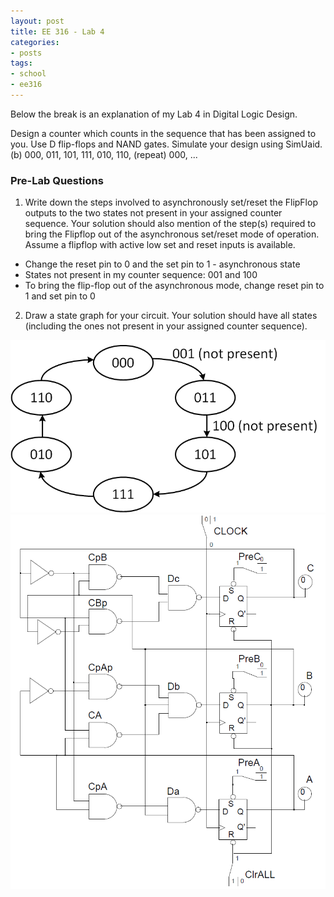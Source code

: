 ```yaml
---
layout: post
title: EE 316 - Lab 4
categories: 
- posts
tags:
- school
- ee316
---
```

Below the break is an explanation of my Lab 4 in Digital Logic Design.

<!--break-->
Design a counter which counts in the sequence that has been assigned to you. Use D flip-flops and NAND gates. Simulate your design using SimUaid.
(b) 000, 011, 101, 111, 010, 110, (repeat) 000, ...

<h3>Pre-Lab Questions</h3>

1. Write down the steps involved to asynchronously set/reset the FlipFlop outputs to the two states not present in your assigned counter sequence. Your solution should also mention of the step(s) required to bring the Flipflop out of the asynchronous set/reset mode of operation. Assume a flipflop with active low set and reset inputs is available.
  - Change the reset pin to 0 and the set pin to 1 - asynchronous state
  - States not present in my counter sequence: 001 and 100
  - To bring the flip-flop out of the asynchronous mode, change reset pin to 1 and set pin to 0
2. Draw a state graph for your circuit. Your solution should have all states (including the ones not present in your assigned counter sequence).

<img src="/images/ee316-lab4state.png" class="blur">


<img src="/images/ee316-lab4.PNG" class="blur">
